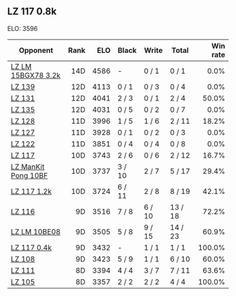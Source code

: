 ## LZ 117 0.8k ##

ELO: 3596

Opponent | Rank | ELO | Black | Write | Total | Win rate
---------|-----:|----:|-------|-------|-------|-------:
[LZ LM 15BGX78 3.2k](LZ%20LM%2015BGX78%203.2k.md) | 14D | 4586 | - | 0 / 1 | 0 / 1 | 0.0%
[LZ 139](LZ%20139.md) | 12D | 4113 | 0 / 1 | 0 / 3 | 0 / 4 | 0.0%
[LZ 131](LZ%20131.md) | 12D | 4041 | 2 / 3 | 0 / 1 | 2 / 4 | 50.0%
[LZ 135](LZ%20135.md) | 12D | 4031 | 0 / 5 | 0 / 2 | 0 / 7 | 0.0%
[LZ 128](LZ%20128.md) | 11D | 3996 | 1 / 5 | 1 / 6 | 2 / 11 | 18.2%
[LZ 127](LZ%20127.md) | 11D | 3928 | 0 / 1 | 0 / 2 | 0 / 3 | 0.0%
[LZ 122](LZ%20122.md) | 11D | 3851 | 0 / 4 | 0 / 4 | 0 / 8 | 0.0%
[LZ 117](LZ%20117.md) | 10D | 3743 | 2 / 6 | 0 / 6 | 2 / 12 | 16.7%
[LZ ManKit Pong 10BF](LZ%20ManKit%20Pong%2010BF.md) | 10D | 3737 | 3 / 10 | 2 / 7 | 5 / 17 | 29.4%
[LZ 117 1.2k](LZ%20117%201.2k.md) | 10D | 3724 | 6 / 11 | 2 / 8 | 8 / 19 | 42.1%
[LZ 116](LZ%20116.md) | 9D | 3516 | 7 / 8 | 6 / 10 | 13 / 18 | 72.2%
[LZ LM 10BE08](LZ%20LM%2010BE08.md) | 9D | 3505 | 5 / 8 | 9 / 15 | 14 / 23 | 60.9%
[LZ 117 0.4k](LZ%20117%200.4k.md) | 9D | 3432 | - | 1 / 1 | 1 / 1 | 100.0%
[LZ 108](LZ%20108.md) | 9D | 3423 | 5 / 9 | 1 / 1 | 6 / 10 | 60.0%
[LZ 111](LZ%20111.md) | 8D | 3394 | 4 / 4 | 3 / 7 | 7 / 11 | 63.6%
[LZ 105](LZ%20105.md) | 8D | 3357 | 2 / 2 | 2 / 2 | 4 / 4 | 100.0%
